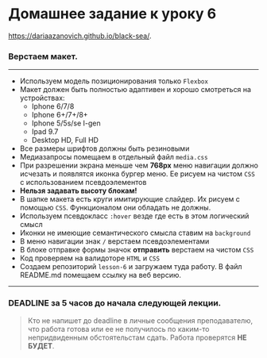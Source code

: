 # Домашнее задание к уроку 6

https://dariaazanovich.github.io/black-sea/.

### Верстаем макет.

***

+ Используем модель позиционирования только ```Flexbox```
+ Макет должен быть полностью адаптивен и хорошо смотреться на устройствах:
    + Iphone 6/7/8
    + Iphone 6+/7+/8+
    + Iphone 5/5s/se I-gen
    + Ipad 9.7
    + Desktop HD, Full HD
+ Все размеры шрифтов должны быть резиновыми
+ Медиазапросы помещаем в отдельный файл ```media.css```
+ При разрешении экрана меньше чем **768px** меню навигации должно исчезать и появлятся иконка бургер меню.
Ее рисуем на чистом ```CSS``` с использованием псевдоэлементов
+ **Нельзя задавать высоту блокам!**
+ В шапке макета есть круги имитирующие слайдер. Их рисуем с помощью ```CSS```. Функционалом они обладать не должны. 
+ Используем псевдокласс ```:hover``` везде где есть в этом логический смысл
+ Иконки не имеющие семантического смысла ставим на ```background```
+ В меню навигации знак ```/``` верстаем псевдоэлементами
+ В блоке отправке формы значок **отправить** верстаем на чистом ```CSS```
+ Код проверяем на валидоторе ```HTML``` и ```CSS```
+ Создаем репозиторий ```lesson-6``` и загружаем туда работу. В файл README.md помещаем
ссылку на веб версию.

***

### DEADLINE за 5 часов до начала следующей лекции.

> Кто не напишет до deadline в личные сообщения преподавателю, что работа готова или ее не получилось по каким-то непридвиденным обстоятельстам сдать. Работа проверятся **НЕ БУДЕТ**.
